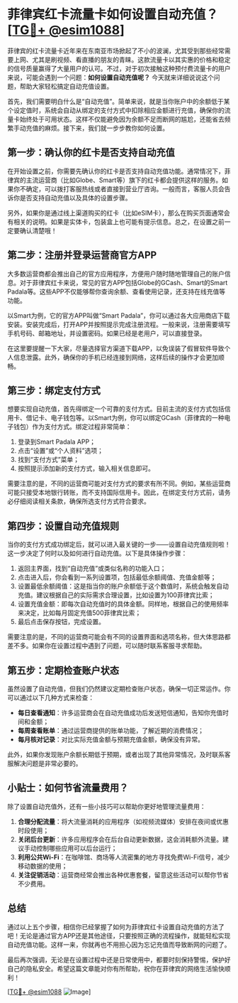 # 菲律宾红卡流量卡如何设置自动充值？[[TG💪+ @esim1088](https://t.me/s/esim1088)]

菲律宾的红卡流量卡近年来在东南亚市场掀起了不小的波澜，尤其受到那些经常需要上网、尤其是刷视频、看直播的朋友的青睐。这款流量卡以其实惠的价格和稳定的信号质量赢得了大量用户的认可。不过，对于初次接触这种预付费流量卡的用户来说，可能会遇到一个问题：**如何设置自动充值呢？** 今天就来详细说说这个问题，帮助大家轻松搞定自动充值设置。

首先，我们需要明白什么是“自动充值”。简单来说，就是当你账户中的余额低于某个设定值时，系统会自动从绑定的支付方式中扣除相应金额进行充值，确保你的流量卡始终处于可用状态。这样不仅能避免因为余额不足而断网的尴尬，还能省去频繁手动充值的麻烦。接下来，我们就一步步教你如何设置。

## 第一步：确认你的红卡是否支持自动充值

在开始设置之前，你需要先确认你的红卡是否支持自动充值功能。通常情况下，菲律宾的主流运营商（比如Globe、Smart等）旗下的红卡都会提供这样的服务。如果你不确定，可以拨打客服热线或者直接到营业厅咨询。一般而言，客服人员会告诉你是否支持自动充值以及具体的设置步骤。

另外，如果你是通过线上渠道购买的红卡（比如eSIM卡），那么在购买页面通常会有相关的说明。如果是实体卡，包装盒上也可能有提示信息。总之，在设置之前一定要确认清楚哦！

## 第二步：注册并登录运营商官方APP

大多数运营商都会推出自己的官方应用程序，方便用户随时随地管理自己的账户信息。对于菲律宾红卡来说，常见的官方APP包括Globe的GCash、Smart的Smart Padala等。这些APP不仅能够帮你查询余额、查看使用记录，还支持在线充值等功能。

以Smart为例，它的官方APP叫做“Smart Padala”，你可以通过各大应用商店下载安装。安装完成后，打开APP并按照提示完成注册流程。一般来说，注册需要填写手机号码、邮箱地址，并设置密码。如果已经是老用户，可以直接登录。

在这里要提醒一下大家，尽量选择官方渠道下载APP，以免误装了假冒软件导致个人信息泄露。此外，确保你的手机已经连接到网络，这样后续的操作才会更加顺畅。

## 第三步：绑定支付方式

想要实现自动充值，首先得绑定一个可靠的支付方式。目前主流的支付方式包括信用卡、借记卡、电子钱包等。以Smart为例，你可以绑定GCash（菲律宾的一种电子钱包）作为支付方式。绑定过程非常简单：

1. 登录到Smart Padala APP；
2. 点击“设置”或“个人资料”选项；
3. 找到“支付方式”菜单；
4. 按照提示添加新的支付方式，输入相关信息即可。

需要注意的是，不同的运营商可能对支付方式的要求有所不同。例如，某些运营商可能只接受本地银行转账，而不支持国际信用卡。因此，在绑定支付方式前，请务必仔细阅读相关条款，确保所选支付方式符合要求。

## 第四步：设置自动充值规则

当你的支付方式成功绑定后，就可以进入最关键的一步——设置自动充值规则啦！这一步决定了何时以及如何进行自动充值。以下是具体操作步骤：

1. 返回主界面，找到“自动充值”或类似名称的功能入口；
2. 点击进入后，你会看到一系列设置项，包括最低余额阈值、充值金额等；
3. 设置最低余额阈值：这是指当你的账户余额低于这个数值时，系统会触发自动充值。建议根据自己的实际需求合理设置，比如设置为100菲律宾比索；
4. 设置充值金额：即每次自动充值时的具体金额。同样地，根据自己的使用频率来决定，比如每月固定充值500菲律宾比索；
5. 最后点击保存按钮，完成设置。

需要注意的是，不同的运营商可能会有不同的设置界面和选项名称，但大体思路都差不多。如果你在设置过程中遇到了问题，可以随时联系客服寻求帮助。

## 第五步：定期检查账户状态

虽然设置了自动充值，但我们仍然建议定期检查账户状态，确保一切正常运作。你可以通过以下几种方式来检查：

- **每日查看通知**：许多运营商会在自动充值成功后发送短信通知，告知你充值时间和金额；
- **每周查看账单**：通过运营商提供的账单功能，了解近期的消费情况；
- **每月核对记录**：对比实际充值金额与预期充值金额，确保没有异常。

此外，如果你发现账户余额长期低于预期，或者出现了其他异常情况，及时联系客服解决问题是非常必要的。

## 小贴士：如何节省流量费用？

除了设置自动充值外，还有一些小技巧可以帮助你更好地管理流量费用：

1. **合理分配流量**：将大流量消耗的应用程序（如视频流媒体）安排在夜间或优惠时段使用；
2. **关闭后台更新**：许多应用程序会在后台自动更新数据，这会消耗额外流量。建议手动控制哪些应用可以后台运行；
3. **利用公共Wi-Fi**：在咖啡馆、商场等人流密集的地方寻找免费Wi-Fi信号，减少移动数据的使用；
4. **关注促销活动**：运营商经常会推出各种优惠套餐，留意这些活动可以帮你节省不少费用。

## 总结

通过以上五个步骤，相信你已经掌握了如何为菲律宾红卡设置自动充值的方法了吧！无论是通过官方APP还是其他途径，只要按照正确的流程操作，就能轻松实现自动充值功能。这样一来，你就再也不用担心因为忘记充值而导致断网的问题了。

最后再次强调，无论是在设置过程中还是日常使用中，都要时刻保持警惕，保护好自己的隐私安全。希望这篇文章能对你有所帮助，祝你在菲律宾的网络生活愉快顺利！

[[TG💪+ @esim1088](https://t.me/s/esim1088) ![Image](https://i.postimg.cc/4NQfJmqS/Snipaste-2025-05-13-00-14-12.png)]